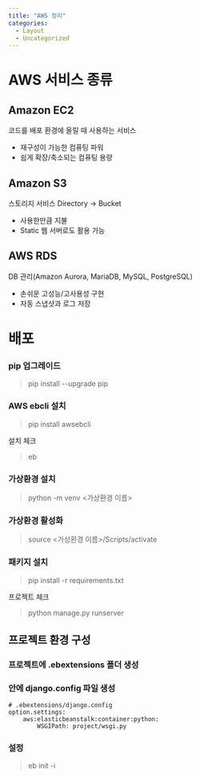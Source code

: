 ```yaml
---
title: "AWS 정리"
categories:
  - Layout
  - Uncategorized
---
```

# AWS 서비스 종류
## Amazon EC2
코드를 배포 환경에 올릴 때 사용하는 서비스
* 재구성이 가능한 컴퓨팅 파워
* 쉽게 확장/축소되는 컴퓨팅 용량

## Amazon S3
스토리지 서비스
Directory -> Bucket
* 사용한만큼 지불
* Static 웹 서버로도 활용 가능

## AWS RDS
DB 관리(Amazon Aurora, MariaDB, MySQL, PostgreSQL)
* 손쉬운 고성능/고사용성 구현
* 자동 스냅샷과 로그 저장

# 배포
### pip 업그레이드
> pip install --upgrade pip

### AWS ebcli 설치
> pip install awsebcli

설치 체크
> eb
### 

### 가상환경 설치
> python -m venv <가상환경 이름>

### 가상환경 활성화
> source <가상환경 이름>/Scripts/activate

### 패키지 설치
> pip install -r requirements.txt

프로젝트 체크
> python manage.py runserver

## 프로젝트 환경 구성
### 프로젝트에 .ebextensions 폴더 생성
### 안에 django.config 파일 생성
```
# .ebextensions/django.config
option.settings:
    aws:elasticbeanstalk:container:python:
        WSGIPath: project/wsgi.py
```
### 설정
> eb init -i